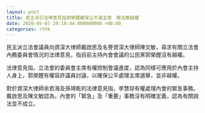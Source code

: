 ```yaml
---
layout: post
title: 民主派引法律意見指郭榮鏗確保公平選主席　做法無越權
date: 2020-05-07 20:19:44.000000000 +08:00
categories: rthk
---
```


民主派立法會議員向資深大律師戴啟思及名譽資深大律師陳文敏，尋求有關立法會內務委員會情況的法律意見，指目前主持內會會議的公民黨郭榮鏗沒有越權。

法律意見指，立法會的委員會主席有權控制會議進度，認為同樣可應用於內會主持人身上，郭榮鏗有權容許議員討論，以確保公平處理主席選舉，並非越權。

對於資深大律師余若海及孫靖乾的法律意見指，李慧琼有權處理內會的緊急事務。戴啟思及陳文敏認為，內會的「緊急」及「重要」事務沒有明確定義，認為有關說法並不成立。
